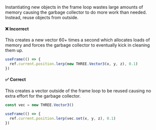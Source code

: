 Instantiating new objects in the frame loop wastes large amounts of memory causing the garbage collector to do more work than needed.
Instead,
reuse objects from outside.

#### ❌ Incorrect

This creates a new vector 60+ times a second which allocates loads of memory and forces the garbage collector to eventually kick in cleaning them up.

```js
useFrame(() => {
  ref.current.position.lerp(new THREE.Vector3(x, y, z), 0.1)
})
```

#### ✅ Correct

This creates a vector outside of the frame loop to be reused causing no extra effort for the garbage collector.

```js
const vec = new THREE.Vector3()

useFrame(() => {
  ref.current.position.lerp(vec.set(x, y, z), 0.1)
})
```
